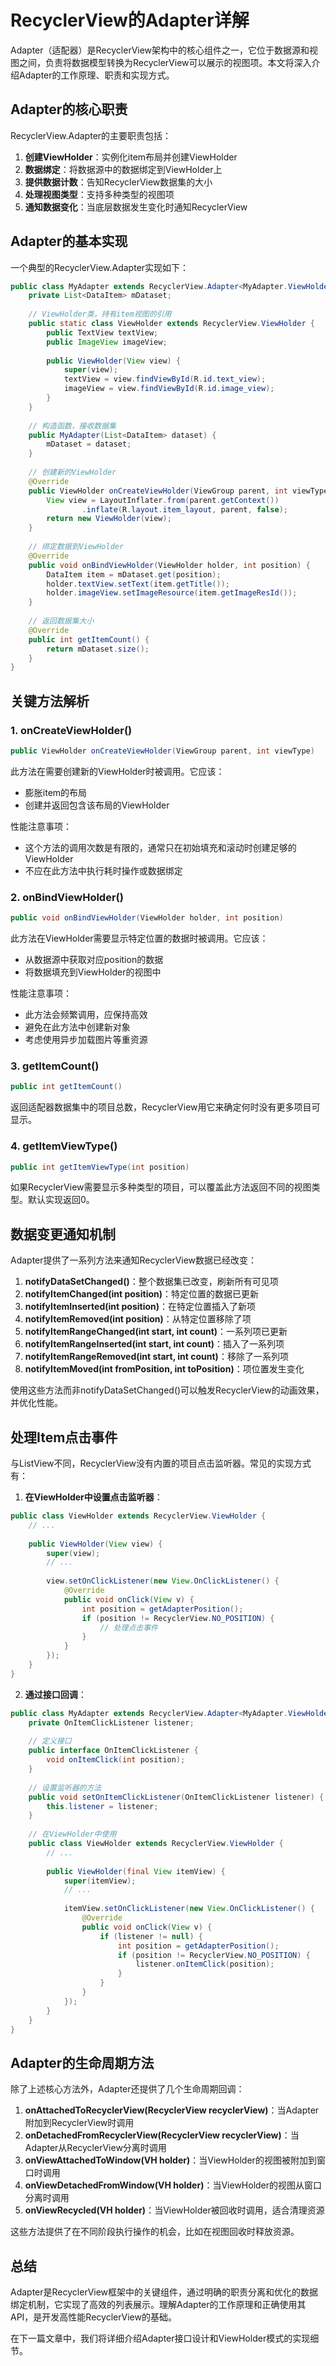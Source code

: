 # RecyclerView的Adapter详解

Adapter（适配器）是RecyclerView架构中的核心组件之一，它位于数据源和视图之间，负责将数据模型转换为RecyclerView可以展示的视图项。本文将深入介绍Adapter的工作原理、职责和实现方式。

## Adapter的核心职责

RecyclerView.Adapter的主要职责包括：

1. **创建ViewHolder**：实例化item布局并创建ViewHolder
2. **数据绑定**：将数据源中的数据绑定到ViewHolder上
3. **提供数据计数**：告知RecyclerView数据集的大小
4. **处理视图类型**：支持多种类型的视图项
5. **通知数据变化**：当底层数据发生变化时通知RecyclerView

## Adapter的基本实现

一个典型的RecyclerView.Adapter实现如下：

```java
public class MyAdapter extends RecyclerView.Adapter<MyAdapter.ViewHolder> {
    private List<DataItem> mDataset;
    
    // ViewHolder类，持有item视图的引用
    public static class ViewHolder extends RecyclerView.ViewHolder {
        public TextView textView;
        public ImageView imageView;
        
        public ViewHolder(View view) {
            super(view);
            textView = view.findViewById(R.id.text_view);
            imageView = view.findViewById(R.id.image_view);
        }
    }
    
    // 构造函数，接收数据集
    public MyAdapter(List<DataItem> dataset) {
        mDataset = dataset;
    }
    
    // 创建新的ViewHolder
    @Override
    public ViewHolder onCreateViewHolder(ViewGroup parent, int viewType) {
        View view = LayoutInflater.from(parent.getContext())
                .inflate(R.layout.item_layout, parent, false);
        return new ViewHolder(view);
    }
    
    // 绑定数据到ViewHolder
    @Override
    public void onBindViewHolder(ViewHolder holder, int position) {
        DataItem item = mDataset.get(position);
        holder.textView.setText(item.getTitle());
        holder.imageView.setImageResource(item.getImageResId());
    }
    
    // 返回数据集大小
    @Override
    public int getItemCount() {
        return mDataset.size();
    }
}
```

## 关键方法解析

### 1. onCreateViewHolder()

```java
public ViewHolder onCreateViewHolder(ViewGroup parent, int viewType)
```

此方法在需要创建新的ViewHolder时被调用。它应该：
- 膨胀item的布局
- 创建并返回包含该布局的ViewHolder

性能注意事项：
- 这个方法的调用次数是有限的，通常只在初始填充和滚动时创建足够的ViewHolder
- 不应在此方法中执行耗时操作或数据绑定

### 2. onBindViewHolder()

```java
public void onBindViewHolder(ViewHolder holder, int position)
```

此方法在ViewHolder需要显示特定位置的数据时被调用。它应该：
- 从数据源中获取对应position的数据
- 将数据填充到ViewHolder的视图中

性能注意事项：
- 此方法会频繁调用，应保持高效
- 避免在此方法中创建新对象
- 考虑使用异步加载图片等重资源

### 3. getItemCount()

```java
public int getItemCount()
```

返回适配器数据集中的项目总数，RecyclerView用它来确定何时没有更多项目可显示。

### 4. getItemViewType()

```java
public int getItemViewType(int position)
```

如果RecyclerView需要显示多种类型的项目，可以覆盖此方法返回不同的视图类型。默认实现返回0。

## 数据变更通知机制

Adapter提供了一系列方法来通知RecyclerView数据已经改变：

1. **notifyDataSetChanged()**：整个数据集已改变，刷新所有可见项
2. **notifyItemChanged(int position)**：特定位置的数据已更新
3. **notifyItemInserted(int position)**：在特定位置插入了新项
4. **notifyItemRemoved(int position)**：从特定位置移除了项
5. **notifyItemRangeChanged(int start, int count)**：一系列项已更新
6. **notifyItemRangeInserted(int start, int count)**：插入了一系列项
7. **notifyItemRangeRemoved(int start, int count)**：移除了一系列项
8. **notifyItemMoved(int fromPosition, int toPosition)**：项位置发生变化

使用这些方法而非notifyDataSetChanged()可以触发RecyclerView的动画效果，并优化性能。

## 处理Item点击事件

与ListView不同，RecyclerView没有内置的项目点击监听器。常见的实现方式有：

1. **在ViewHolder中设置点击监听器**：

```java
public class ViewHolder extends RecyclerView.ViewHolder {
    // ...
    
    public ViewHolder(View view) {
        super(view);
        // ...
        
        view.setOnClickListener(new View.OnClickListener() {
            @Override
            public void onClick(View v) {
                int position = getAdapterPosition();
                if (position != RecyclerView.NO_POSITION) {
                    // 处理点击事件
                }
            }
        });
    }
}
```

2. **通过接口回调**：

```java
public class MyAdapter extends RecyclerView.Adapter<MyAdapter.ViewHolder> {
    private OnItemClickListener listener;
    
    // 定义接口
    public interface OnItemClickListener {
        void onItemClick(int position);
    }
    
    // 设置监听器的方法
    public void setOnItemClickListener(OnItemClickListener listener) {
        this.listener = listener;
    }
    
    // 在ViewHolder中使用
    public class ViewHolder extends RecyclerView.ViewHolder {
        // ...
        
        public ViewHolder(final View itemView) {
            super(itemView);
            // ...
            
            itemView.setOnClickListener(new View.OnClickListener() {
                @Override
                public void onClick(View v) {
                    if (listener != null) {
                        int position = getAdapterPosition();
                        if (position != RecyclerView.NO_POSITION) {
                            listener.onItemClick(position);
                        }
                    }
                }
            });
        }
    }
}
```

## Adapter的生命周期方法

除了上述核心方法外，Adapter还提供了几个生命周期回调：

1. **onAttachedToRecyclerView(RecyclerView recyclerView)**：当Adapter附加到RecyclerView时调用
2. **onDetachedFromRecyclerView(RecyclerView recyclerView)**：当Adapter从RecyclerView分离时调用
3. **onViewAttachedToWindow(VH holder)**：当ViewHolder的视图被附加到窗口时调用
4. **onViewDetachedFromWindow(VH holder)**：当ViewHolder的视图从窗口分离时调用
5. **onViewRecycled(VH holder)**：当ViewHolder被回收时调用，适合清理资源

这些方法提供了在不同阶段执行操作的机会，比如在视图回收时释放资源。

## 总结

Adapter是RecyclerView框架中的关键组件，通过明确的职责分离和优化的数据绑定机制，它实现了高效的列表展示。理解Adapter的工作原理和正确使用其API，是开发高性能RecyclerView的基础。

在下一篇文章中，我们将详细介绍Adapter接口设计和ViewHolder模式的实现细节。 